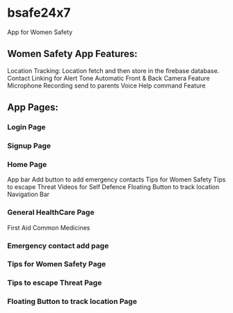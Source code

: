 # bsafe24x7

App for Women Safety

## Women Safety App Features:
Location Tracking: Location fetch and then store in the firebase database.
Contact Linking for Alert Tone
Automatic Front & Back Camera Feature
Microphone Recording send to parents
Voice Help command Feature


## App Pages:
### Login Page
### Signup Page

### Home Page 
App bar
Add button to add emergency contacts
Tips for Women Safety
Tips to escape Threat
Videos for Self Defence
Floating Button to track location
Navigation Bar

### General HealthCare Page
First Aid
Common Medicines 
### Emergency contact add page

### Tips for Women Safety Page
### Tips to escape Threat Page
### Floating Button to track location Page














